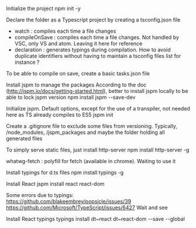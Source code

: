 Initialize the project
npm init -y

Declare the folder as a Typescript project by creating a tsconfig.json file
- watch : compiles each time a file changes
- compileOnSave : compiles each time a file changes. Not handled by VSC, only VS and atom. Leaving it here for reference
- declaration : generates typings during compilation. How to avoid duplicate identifiers without having to maintain a tsconfig files list for instance ?

To be able to compile on save, create a basic tasks.json file

Install jspm to manage the packages
According to the doc (http://jspm.io/docs/getting-started.html), better to install jspm locally to be able to lock jspm version
npm install jspm --save-dev

Initialize jspm. Default options, except for the use of a transpiler, not needed here as TS already compiles to ES5
jspm init

Create a .gitignore file to exclude some files from versioning.
Typically, /node_modules, /jspm_packages and maybe the folder holding all generated files

To simply serve static files, just install http-server
npm install http-server -g

whatwg-fetch : polyfill for fetch (available in chrome). Waiting to use it

Install typings for d.ts files
npm install typings -g

Install React
jspm install react react-dom

Some errors due to typings:
https://github.com/blakeembrey/popsicle/issues/39
https://github.com/Microsoft/TypeScript/issues/6427
Wait and see

Install React typings
typings install dt~react dt~react-dom --save --global
